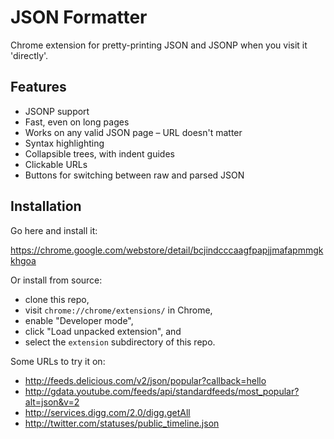JSON Formatter
==============

Chrome extension for pretty-printing JSON and JSONP when you visit it 'directly'.

Features
--------

* JSONP support
* Fast, even on long pages
* Works on any valid JSON page – URL doesn't matter
* Syntax highlighting
* Collapsible trees, with indent guides
* Clickable URLs
* Buttons for switching between raw and parsed JSON

Installation
------------

Go here and install it:

https://chrome.google.com/webstore/detail/bcjindcccaagfpapjjmafapmmgkkhgoa

Or install from source:

* clone this repo, 
* visit `chrome://chrome/extensions/` in Chrome, 
* enable "Developer mode", 
* click "Load unpacked extension", and 
* select the `extension` subdirectory of this repo.

Some URLs to try it on:

* http://feeds.delicious.com/v2/json/popular?callback=hello
* http://gdata.youtube.com/feeds/api/standardfeeds/most_popular?alt=json&v=2
* http://services.digg.com/2.0/digg.getAll
* http://twitter.com/statuses/public_timeline.json
